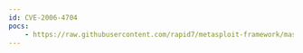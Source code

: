 ```yaml
---
id: CVE-2006-4704
pocs:
    - https://raw.githubusercontent.com/rapid7/metasploit-framework/master/modules/exploits/windows/browser/ie_createobject.rb
---
```

